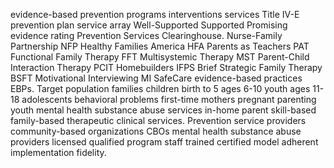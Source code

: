 evidence-based prevention programs interventions services Title IV-E prevention plan service array Well-Supported Supported Promising evidence rating Prevention Services Clearinghouse. Nurse-Family Partnership NFP Healthy Families America HFA Parents as Teachers PAT Functional Family Therapy FFT Multisystemic Therapy MST Parent-Child Interaction Therapy PCIT Homebuilders IFPS Brief Strategic Family Therapy BSFT Motivational Interviewing MI SafeCare evidence-based practices EBPs. Target population families children birth to 5 ages 6-10 youth ages 11-18 adolescents behavioral problems first-time mothers pregnant parenting youth mental health substance abuse services in-home parent skill-based family-based therapeutic clinical services. Prevention service providers community-based organizations CBOs mental health substance abuse providers licensed qualified program staff trained certified model adherent implementation fidelity.